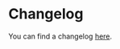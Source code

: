 # Changelog

You can find a changelog [here](https://github.com/jagi/meteor-astronomy/blob/master/HISTORY.md).